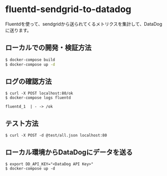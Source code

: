 # fluentd-sendgrid-to-datadog

Fluentdを使って、sendgridから送られてくるメトリクスを集計して、DataDogに送ります。

## ローカルでの開発・検証方法

```sh
$ docker-compose build
$ docker-compose up -d
```

## ログの確認方法

```
$ curl -X POST localhost:80/ok
$ docker-compose logs fluentd

fluentd_1  | - -> /ok
```

## テスト方法

```
$ curl -X POST -d @test/all.json localhost:80
```

## ローカル環境からDataDogにデータを送る

```
$ export DD_API_KEY="<DataDog API Key>"
$ docker-compose up -d
```
